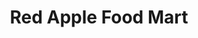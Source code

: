 ---
title: "Red Apple Food Mart"
url: /tonawanda/red-apple-food-mart-colvin-boulevard/
shop: convenience
---